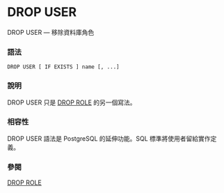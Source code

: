 # DROP USER

DROP USER — 移除資料庫角色

### 語法

```
DROP USER [ IF EXISTS ] name [, ...]
```

### 說明

DROP USER 只是 [DROP ROLE](drop-role.md) 的另一個寫法。

### 相容性

DROP USER 語法是 PostgreSQL 的延伸功能。SQL 標準將使用者留給實作定義。

### 參閱

[DROP ROLE](drop-role.md)
